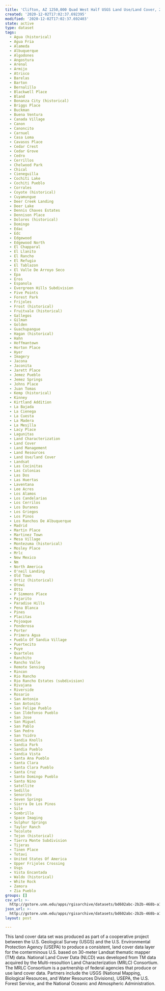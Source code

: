 ```yaml
---
title: 'Clifton, AZ 1250,000 Quad West Half USGS Land Use/Land Cover, 2000'
created: '2020-12-02T17:02:37.692395'
modified: '2020-12-02T17:02:37.692403'
state: active
type: dataset
tags:
  - Agua (historical)
  - Agua Fria
  - Alameda
  - Albuquerque
  - Algodones
  - Angostura
  - Arenal
  - Armijo
  - Atrisco
  - Barelas
  - Barton
  - Bernalillo
  - Blackwell Place
  - Bland
  - Bonanza City (historical)
  - Briggs Place
  - Buckman
  - Buena Ventura
  - Canada Village
  - Canon
  - Canoncito
  - Carnuel
  - Casa Loma
  - Cavasos Place
  - Cedar Crest
  - Cedar Grove
  - Cedro
  - Cerrillos
  - Chelwood Park
  - Chical
  - Cieneguilla
  - Cochiti Lake
  - Cochiti Pueblo
  - Corrales
  - Coyote (historical)
  - Cuyamungue
  - Deer Creek Landing
  - Deer Lake
  - Dennis Chaves Estates
  - Dennison Place
  - Dolores (historical)
  - Domingo
  - Edac
  - Edc
  - Edgewood
  - Edgewood North
  - El Chapparal
  - El Llanito
  - El Rancho
  - El Refugio
  - El Tablazon
  - El Valle De Arroyo Seco
  - Epa
  - Eros
  - Espanola
  - Evergreen Hills Subdivision
  - Five Points
  - Forest Park
  - Frijoles
  - Frost (historical)
  - Fruitvale (historical)
  - Gallegos
  - Gilman
  - Golden
  - Guachupangue
  - Hagan (historical)
  - Hahn
  - Hoffmantown
  - Horton Place
  - Hyer
  - Imagery
  - Jacona
  - Jaconita
  - Jarett Place
  - Jemez Pueblo
  - Jemez Springs
  - Johns Place
  - Juan Tomas
  - Kemp (historical)
  - Kinney
  - Kirtland Addition
  - La Bajada
  - La Cienega
  - La Cuesta
  - La Madera
  - La Mesilla
  - Lacy Place
  - Lagunitas
  - Land Characterization
  - Land Cover
  - Land Management
  - Land Resources
  - Land Use/land Cover
  - Landsat
  - Las Cocinitas
  - Las Colonias
  - Las Dos
  - Las Huertas
  - Laventana
  - Lee Acres
  - Los Alamos
  - Los Candelarias
  - Los Cerrilos
  - Los Duranes
  - Los Griegos
  - Los Pinos
  - Los Ranchos De Albuquerque
  - Madrid
  - Martin Place
  - Martinez Town
  - Mesa Village
  - Montezuma (historical)
  - Mosley Place
  - Mrlc
  - New Mexico
  - Nm
  - North America
  - O'neil Landing
  - Old Town
  - Ortiz (historical)
  - Otowi
  - Otto
  - P Simmons Place
  - Pajarito
  - Paradise Hills
  - Pena Blanca
  - Pines
  - Placitas
  - Pojoaque
  - Ponderosa
  - Porter
  - Primera Agua
  - Pueblo Of Sandia Village
  - Puertecito
  - Puye
  - Quarteles
  - Ranchito
  - Rancho Valle
  - Remote Sensing
  - Rincon
  - Rio Rancho
  - Rio Rancho Estates (subdivision)
  - Rivajana
  - Riverside
  - Rosario
  - San Antonio
  - San Antonito
  - San Felipe Pueblo
  - San Ildefonso Pueblo
  - San Jose
  - San Miguel
  - San Pablo
  - San Pedro
  - San Ysidro
  - Sandia Knolls
  - Sandia Park
  - Sandia Pueblo
  - Sandia Vista
  - Santa Ana Pueblo
  - Santa Clara
  - Santa Clara Pueblo
  - Santa Cruz
  - Santo Domingo Pueblo
  - Santo Nino
  - Satellite
  - Sedillo
  - Senorito
  - Seven Springs
  - Sierra De Los Pinos
  - Sile
  - Sombrillo
  - Space Imaging
  - Sulphur Springs
  - Taylor Ranch
  - Tecolote
  - Tejon (historical)
  - Tierra Monte Subdivision
  - Tijeras
  - Tinen Place
  - Totavi
  - United States Of America
  - Upper Frijoles Crossing
  - Usgs
  - Vista Encantada
  - Waldo (historical)
  - White Rock
  - Zamora
  - Zia Pueblo
groups: []
csv_url: >-
  http://gstore.unm.edu/apps/rgisarchive/datasets/bd602abc-2b2b-468b-a164-cc552ab62448/clifton_westshp.derived.csv
json_url: >-
  http://gstore.unm.edu/apps/rgisarchive/datasets/bd602abc-2b2b-468b-a164-cc552ab62448/clifton_westshp.derived.json
layout: post

---
```

This land cover data set was produced as part of a cooperative project between the U.S. Geological Survey (USGS) and the U.S. Environmental Protection Agency (USEPA) to produce a consistent, land cover data layer for the conterminous U.S. based on 30-meter Landsat thematic mapper (TM) data. National Land Cover Data (NLCD) was developed from TM data acquired by the Multi-resoultion Land Characterization (MRLC) Consortium. The MRLC Consortium is a partnership of federal agencies that produce or use land cover data. Partners include the USGS (National Mapping, Biological Resources, and Water Resources Divisions), USEPA, the U.S. Forest Service, and the National Oceanic and Atmospheric Administration.
